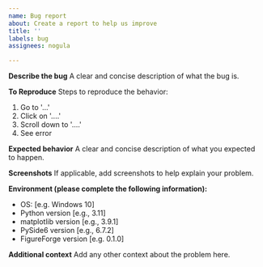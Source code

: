 ```yaml
---
name: Bug report
about: Create a report to help us improve
title: ''
labels: bug
assignees: nogula

---
```


**Describe the bug**
A clear and concise description of what the bug is.

**To Reproduce**
Steps to reproduce the behavior:
1. Go to '...'
2. Click on '....'
3. Scroll down to '....'
4. See error

**Expected behavior**
A clear and concise description of what you expected to happen.

**Screenshots**
If applicable, add screenshots to help explain your problem.

**Environment (please complete the following information):**
 - OS: [e.g. Windows 10]
 - Python version [e.g., 3.11]
 - matplotlib version [e.g., 3.9.1]
 - PySide6 version [e.g., 6.7.2]
 - FigureForge version [e.g. 0.1.0]

**Additional context**
Add any other context about the problem here.
